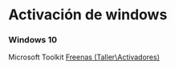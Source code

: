 <!-- TITLE: Activar Windows -->
<!-- SUBTITLE: Metodos para activar windows -->

<script>$(document).ready(function(){var e=document.getElementById("title"),t=document.createElement("p");t.setAttribute("id","breadcrum");var n=e.parentNode.parentNode;n.childNodes[1].insertBefore(t,n.childNodes[1].firstChild);var r=window.location.pathname.split("/"),d="/";r.forEach(function(e){""==e?document.getElementById("breadcrum").innerHTML+='<a href="/">Home</a>':(document.getElementById("breadcrum").innerHTML+=" > ",d+=e+"/",document.getElementById("breadcrum").innerHTML+='<a href="'+d+'">'+e+"</a>")})});</script>
# Activación de windows
### Windows 10
 Microsoft Toolkit <a href="\\freenas\Taller\Activadores"> Freenas (Taller\Activadores) </a>
 
 

